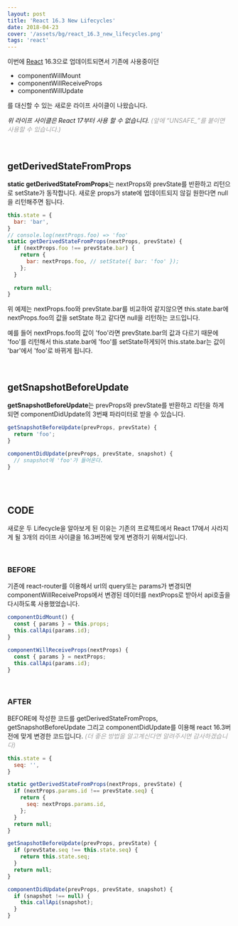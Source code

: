 ```yaml
---
layout: post
title: 'React 16.3 New Lifecycles'
date: 2018-04-23
cover: '/assets/bg/react_16.3_new_lifecycles.png'
tags: 'react'
---
```


이번에 [React](https://reactjs.org) 16.3으로 업데이트되면서 기존에 사용중이던
- componentWillMount
- componentWillReceiveProps
- componentWillUpdate

를 대신할 수 있는 새로운 라이프 사이클이 나왔습니다.

_위 라이프 사이클은 React 17부터 사용 할 수 없습니다._
_<span style="color:#9f9f9f">(앞에 “UNSAFE\_”를 붙이면 사용할 수 있습니다.)</span>_

<br/>

## getDerivedStateFromProps

**static getDerivedStateFromProps**는 nextProps와 prevState를 반환하고 리턴으로 setState가 동작합니다.
새로운 props가 state에 업데이트되지 않길 원한다면 null을 리턴해주면 됩니다.

```js
this.state = {
  bar: 'bar',
}
// console.log(nextProps.foo) => 'foo'
static getDerivedStateFromProps(nextProps, prevState) {
  if (nextProps.foo !== prevState.bar) {
    return {
      bar: nextProps.foo, // setState({ bar: 'foo' });
    };
  }
  
  return null;
}
```

위 예제는 nextProps.foo와 prevState.bar를 비교하여 같지않으면 this.state.bar에 nextProps.foo의 값을 setState 하고 같다면 null을 리턴하는 코드입니다.

예를 들어 nextProps.foo의 값이 'foo'라면 prevState.bar의 값과 다르기 때문에 'foo'를 리턴해서 this.state.bar에 'foo'를 setState하게되어 this.state.bar는 값이 'bar'에서 'foo'로 바뀌게 됩니다.

<br/>

## getSnapshotBeforeUpdate

**getSnapshotBeforeUpdate**는 prevProps와 prevState를 반환하고 리턴을 하게 되면 componentDidUpdate의 3번째 파라미터로 받을 수 있습니다.

```js
getSnapshotBeforeUpdate(prevProps, prevState) {
  return 'foo';
}

componentDidUpdate(prevProps, prevState, snapshot) {
  // snapshot에 'foo'가 들어온다.
}
```

<br/>
<br/>

## CODE

새로운 두 Lifecycle을 알아보게 된 이유는 기존의 프로젝트에서 React 17에서 사라지게 될 3개의 라이프 사이클을 16.3버전에 맞게 변경하기 위해서입니다.

<br/>

### BEFORE

기존에 react-router를 이용해서 url의 query또는 params가 변경되면 componentWillReceiveProps에서 변경된 데이터를 nextProps로 받아서 api호출을 다시하도록 사용했었습니다.

```js
componentDidMount() {
  const { params } = this.props;
  this.callApi(params.id);
}

componentWillReceiveProps(nextProps) {
  const { params } = nextProps;
  this.callApi(params.id);
}
```

<br/>

### AFTER

BEFORE에 작성한 코드를 getDerivedStateFromProps, getSnapshotBeforeUpdate 그리고 componentDidUpdate를 이용해 react 16.3버전에 맞게 변경한 코드입니다.
_<span style="color:#9f9f9f">(더 좋은 방법을 알고계신다면 알려주시면 감사하겠습니다)</span>_

```js
this.state = {
  seq: '',
}

static getDerivedStateFromProps(nextProps, prevState) {
  if (nextProps.params.id !== prevState.seq) {
    return {
      seq: nextProps.params.id,
    };
  }
  return null;
}

getSnapshotBeforeUpdate(prevProps, prevState) {
  if (prevState.seq !== this.state.seq) {
    return this.state.seq;
  }
  return null;
}

componentDidUpdate(prevProps, prevState, snapshot) {
  if (snapshot !== null) {
    this.callApi(snapshot);
  }
}
```